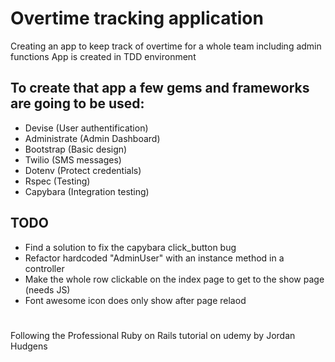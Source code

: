 # Overtime tracking application
Creating an app to keep track of overtime for a whole team including admin functions
App is created in TDD environment

## To create that app a few gems and frameworks are going to be used:
- Devise (User authentification)
- Administrate (Admin Dashboard)
- Bootstrap (Basic design)
- Twilio (SMS messages)
- Dotenv (Protect credentials)
- Rspec (Testing)
- Capybara (Integration testing)

## TODO
- Find a solution to fix the capybara click_button bug
- Refactor hardcoded "AdminUser" with an instance method in a controller
- Make the whole row clickable on the index page to get to the show page (needs JS)
- Font awesome icon does only show after page relaod
#
Following the Professional Ruby on Rails tutorial on udemy by Jordan Hudgens
